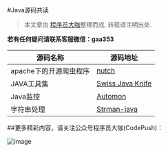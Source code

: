 #Java源码共读


> 本文章由 [程序员大咖](http://dwz.cn/codepush)整理而成, 转载请注明出处.

**若有任何疑问请联系客服微信：gaa353**

源码名称 | 源码地址
------- | -------
apache下的开源爬虫程序|[nutch](https://github.com/apache/nutch)
JAVA工具集|[Swiss Java Knife](https://github.com/aragozin/jvm-tools)
Java监控|[Automon](https://github.com/stevensouza/automon)
字符串处理|[Strman-java](https://github.com/shekhargulati/strman-java)



##更多精彩内容，请关注公众号程序员大咖(CodePush)：

![image](https://github.com/worldligang/CodeReading/blob/master/image/codepush.jpg)